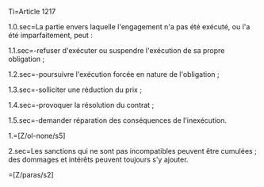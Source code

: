 Ti=Article 1217

1.0.sec=La partie envers laquelle l'engagement n'a pas été exécuté, ou l'a été imparfaitement, peut :

1.1.sec=-refuser d'exécuter ou suspendre l'exécution de sa propre obligation ;

1.2.sec=-poursuivre l'exécution forcée en nature de l'obligation ;

1.3.sec=-solliciter une réduction du prix ;

1.4.sec=-provoquer la résolution du contrat ;

1.5.sec=-demander réparation des conséquences de l'inexécution.

1.=[Z/ol-none/s5]

2.sec=Les sanctions qui ne sont pas incompatibles peuvent être cumulées ; des dommages et intérêts peuvent toujours s'y ajouter.

=[Z/paras/s2]